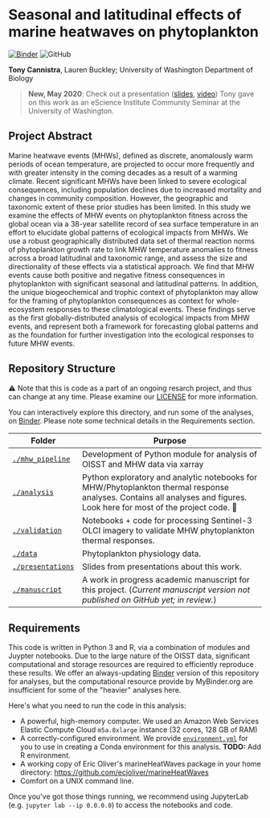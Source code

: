 # Seasonal and latitudinal effects of marine heatwaves on phytoplankton
[![Binder](https://mybinder.org/badge_logo.svg)](https://mybinder.org/v2/gh/HuckleyLab/phyto-mhw/master)
![GitHub](https://img.shields.io/github/license/HuckleyLab/phyto-mhw?style=flat)

**Tony Cannistra**, Lauren Buckley; University of Washington Department of Biology

>**New, May 2020**: Check out a presentation ([slides](./presentations/Cannistra_phytomhw_esci_seminar_20May.pdf), [video]()) Tony gave on this work as an eScience Institute Community Seminar at the University of Washington.  

## Project Abstract

Marine heatwave events (MHWs), defined as discrete, anomalously warm periods of ocean temperature, are projected to occur more frequently and with greater intensity in the coming decades as a result of a warming climate. Recent significant MHWs have been linked to severe ecological consequences, including population declines due to increased mortality and changes in community composition. However, the geographic and taxonomic extent of these prior studies has been limited. In this study we examine the effects of MHW events on phytoplankton fitness across the global ocean via a 38-year satellite record of sea surface temperature in an effort to elucidate global patterns of ecological impacts from MHWs. We use a robust geographically distributed data set of thermal reaction norms of phytoplankton growth rate to link MHW temperature anomalies to fitness across a broad latitudinal and taxonomic range, and assess the size and directionality of these effects via a statistical approach. We find that MHW events cause both positive and negative fitness consequences in phytoplankton with significant seasonal and latitudinal patterns. In addition, the unique biogeochemical and trophic context of phytoplankton may allow for the framing of phytoplankton consequences as context for whole-ecosystem responses to these climatological events. These findings serve as the first globally-distributed analysis of ecological impacts from MHW events, and represent both a framework for forecasting global patterns and as the foundation for further investigation into the ecological responses to future MHW events.



## Repository Structure

⚠️ Note that this is code as a part of an ongoing resarch project, and thus can change at any time. Please examine our [LICENSE](./LICENSE) for more information.

You can interactively explore this directory, and run some of the analyses, on [Binder](https://mybinder.org/v2/gh/HuckleyLab/phyto-mhw/master). Please note some technical details in the Requirements section.

| Folder | Purpose |
| ----   | ------ |
| [`./mhw_pipeline`](./mhw_pipeline) | Development of Python module for analysis of OISST and MHW data via xarray |
| [`./analysis`](./analysis) | Python exploratory and analytic notebooks for MHW/Phytoplankton thermal response analyses. Contains all analyses and figures.  Look here for most of the project code. 👀  |
| [`./validation`](./validation) | Notebooks + code for processing Sentinel-3 OLCI imagery to validate MHW phytoplankton thermal responses. |
| [`./data`](./data) | Phytoplankton physiology data. |
| [`./presentations`](./presentations) | Slides from presentations about this work. |
| [`./manuscript`](./manuscript) | A work in progress academic manuscript for this project. (*Current manuscript version not published on GitHub yet; in review.*) |

## Requirements

This code is written in Python 3 and R, via a combination of modules and Juypter notebooks. Due to the large nature of the OISST data, significant computational and storage resources are required to efficiently reproduce these results. We offer an always-updating [Binder](https://mybinder.org/v2/gh/HuckleyLab/phyto-mhw/master) version of this repository for analyses, but the computational resource provide by MyBinder.org are insufficient for some of the "heavier" analyses here.

Here's what you need to run the code in this analysis:
  * A powerful, high-memory computer. We used an Amazon Web Services Elastic Compute Cloud `m5a.8xlarge` instance (32 cores, 128 GB of RAM)
  * A correctly-configured environment. We provide [`environment.yml`](environment.yml) for you to use in creating a Conda environment for this analysis. **TODO:** Add R environment.
  * A working copy of Eric Oliver's marineHeatWaves package in your home directory: https://github.com/ecjoliver/marineHeatWaves
  * Comfort on a UNIX command line.


Once you've got those things running, we recommend using JupyterLab (e.g. `jupyter lab --ip 0.0.0.0`) to access the notebooks and code.



<!-- ## Contributors

* Tony Cannistra (@acannistra), project lead.
<!-- * Isaac Caruso (@icaruso21), undergraduate intern. -->
